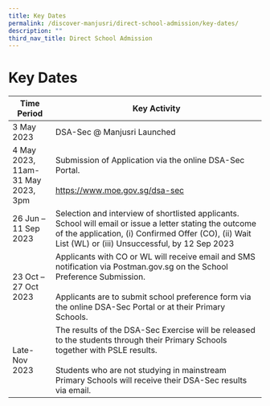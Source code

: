 ```yaml
---
title: Key Dates
permalink: /discover-manjusri/direct-school-admission/key-dates/
description: ""
third_nav_title: Direct School Admission
---
```

# **Key Dates**

| Time Period         | Key Activity                                 |
|------------------|---------------------------------|
|3 May 2023| DSA-Sec @ Manjusri Launched|
| 4 May 2023, 11am- <br>31 May 2023, 3pm|Submission of Application via the online DSA-Sec Portal.<br><br>https://www.moe.gov.sg/dsa-sec|
|26 Jun – 11 Sep 2023|Selection and interview of shortlisted applicants. School will email or issue a letter stating the outcome of the application, (i) Confirmed Offer (CO), (ii) Wait List (WL) or (iii) Unsuccessful, by 12 Sep 2023|
|23 Oct – 27 Oct 2023|Applicants with CO or WL will receive email and SMS notification via Postman.gov.sg on the School Preference Submission. <br><br>Applicants are to submit school preference form via the online DSA-Sec Portal or at their Primary Schools.|
|Late-Nov 2023|The results of the DSA-Sec Exercise will be released to the students through their Primary Schools together with PSLE results. <br><br>Students who are not studying in mainstream Primary Schools will receive their DSA-Sec results via email.|

